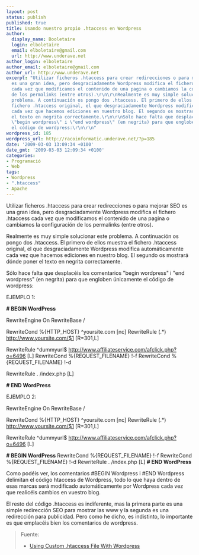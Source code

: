 ```yaml
---
layout: post
status: publish
published: true
title: Usando nuestro propio .htaccess en Wordpress
author:
  display_name: Booletaire
  login: elboletaire
  email: elboletaire@gmail.com
  url: http://www.underave.net
author_login: elboletaire
author_email: elboletaire@gmail.com
author_url: http://www.underave.net
excerpt: "Utilizar ficheros .htaccess para crear redirecciones o para mejorar SEO
  es una gran idea, pero desgraciadamente Wordpress modifica el fichero .htaccess
  cada vez que modificamos el contenido de una pagina o cambiamos la configuración
  de los permalinks (entre otros).\r\n\r\nRealmente es muy simple solucionar este
  problema. A continuación os pongo dos .htaccess. El primero de ellos muestra el
  fichero .htaccess original, el que desgraciadamente Wordpress modifica automáticamente
  cada vez que hacemos ediciones en nuestro blog. El segundo os mostrará dónde poner
  el texto en negrita correctamente.\r\n\r\nSólo hace falta que desplacéis los comentarios
  \"begin wordpress\" i \"end wordpress\" (en negrita) para que engloben únicamente
  el código de wordpress:\r\n\r\n"
wordpress_id: 185
wordpress_url: http://racoinformatic.underave.net/?p=185
date: '2009-03-03 13:09:34 +0100'
date_gmt: '2009-03-03 12:09:34 +0100'
categories:
- Programació
- Web
tags:
- Wordpress
- ".htaccess"
- Apache
---
```


Utilizar ficheros .htaccess para crear redirecciones o para mejorar SEO es una gran idea, pero desgraciadamente Wordpress modifica el fichero .htaccess cada vez que modificamos el contenido de una pagina o cambiamos la configuración de los permalinks (entre otros).

Realmente es muy simple solucionar este problema. A continuación os pongo dos .htaccess. El primero de ellos muestra el fichero .htaccess original, el que desgraciadamente Wordpress modifica automáticamente cada vez que hacemos ediciones en nuestro blog. El segundo os mostrará dónde poner el texto en negrita correctamente.

Sólo hace falta que desplacéis los comentarios "begin wordpress" i "end wordpress" (en negrita) para que engloben únicamente el código de wordpress:

<a id="more"></a><a id="more-185"></a>
EJEMPLO 1:

<strong># BEGIN WordPress</strong>

RewriteEngine On
RewriteBase /

RewriteCond %{HTTP_HOST} ^yoursite.com [nc]
RewriteRule (.*) http://www.yoursite.com/$1 [R=301,L]

RewriteRule ^dummyurl$ http://www.affiliateservice.com/afclick.php?o=6496 [L]
RewriteCond %{REQUEST_FILENAME} !-f
RewriteCond %{REQUEST_FILENAME} !-d

RewriteRule . /index.php [L]

<strong># END WordPress</strong>

EJEMPLO 2:

<IfModule mod_rewrite.c>
RewriteEngine On
RewriteBase /

RewriteCond %{HTTP_HOST} ^yoursite.com [nc]
RewriteRule (.*) http://www.yoursite.com/$1 [R=301,L]

RewriteRule ^dummyurl$ http://www.affiliateservice.com/afclick.php?o=6496 [L]

<span style="font-weight: bold;"># BEGIN WordPress</span>
RewriteCond %{REQUEST_FILENAME} !-f
RewriteCond %{REQUEST_FILENAME} !-d
RewriteRule . /index.php [L]
<span style="font-weight: bold;"># END WordPress</span>

</IfModule>

Como podéis ver, los comentarios #BEGIN Wordpress i #END Wordpress delimitan el código htaccess de Wordpress, todo lo que haya dentro de esas marcas será modificado automáticamente por Wordpress cada vez que realicéis cambios en vuestro blog.

El resto del código .htaccess es indiferente, mas la primera parte es una simple redirección SEO para mostrar las www y la segunda es una redirección para publicidad. Pero como he dicho, es indistinto, lo importante es que emplacéis bien los comentarios de wordpress.
<blockquote>
Fuente:

<ul>
<li><a title="Permanent Link to Using Custom .htaccess File With Wordpress" href="http://www.mfartr.com/internet-marketing-web-tech/using-custom-htaccess-file-with-wordpress/">Using Custom .htaccess File With Wordpress</a></li>
</ul>
</blockquote>
